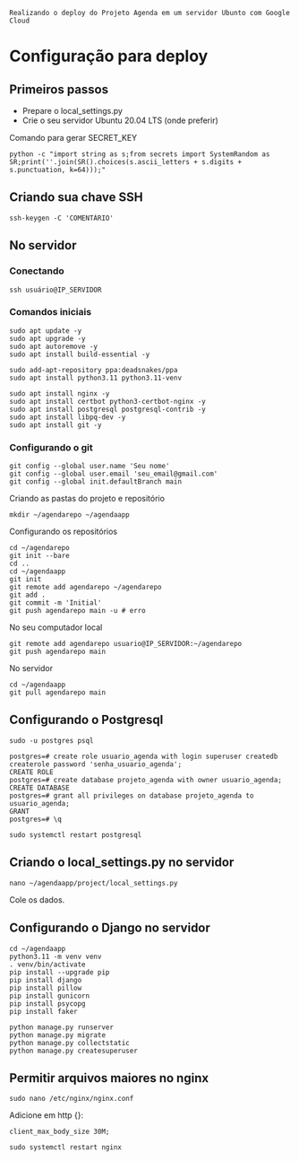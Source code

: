 ``` arquivo do projeto na "Seção 11: Django com Python - Primeiro Deploy (Linux)
Realizando o deploy do Projeto Agenda em um servidor Ubunto com Google Cloud
```

# Configuração para deploy

## Primeiros passos

- Prepare o local_settings.py
- Crie o seu servidor Ubuntu 20.04 LTS (onde preferir)

Comando para gerar SECRET_KEY

```
python -c "import string as s;from secrets import SystemRandom as SR;print(''.join(SR().choices(s.ascii_letters + s.digits + s.punctuation, k=64)));"
```

## Criando sua chave SSH

```
ssh-keygen -C 'COMENTÁRIO'
```

## No servidor

### Conectando

```
ssh usuário@IP_SERVIDOR
```

### Comandos iniciais

```
sudo apt update -y
sudo apt upgrade -y
sudo apt autoremove -y
sudo apt install build-essential -y

sudo add-apt-repository ppa:deadsnakes/ppa
sudo apt install python3.11 python3.11-venv

sudo apt install nginx -y
sudo apt install certbot python3-certbot-nginx -y
sudo apt install postgresql postgresql-contrib -y
sudo apt install libpq-dev -y
sudo apt install git -y
```

### Configurando o git

```
git config --global user.name 'Seu nome'
git config --global user.email 'seu_email@gmail.com'
git config --global init.defaultBranch main
```

Criando as pastas do projeto e repositório

```
mkdir ~/agendarepo ~/agendaapp
```

Configurando os repositórios

```
cd ~/agendarepo
git init --bare
cd ..
cd ~/agendaapp
git init
git remote add agendarepo ~/agendarepo
git add .
git commit -m 'Initial'
git push agendarepo main -u # erro
```

No seu computador local

```
git remote add agendarepo usuario@IP_SERVIDOR:~/agendarepo
git push agendarepo main
```

No servidor

```
cd ~/agendaapp
git pull agendarepo main
```

## Configurando o Postgresql

```
sudo -u postgres psql

postgres=# create role usuario_agenda with login superuser createdb createrole password 'senha_usuario_agenda';
CREATE ROLE
postgres=# create database projeto_agenda with owner usuario_agenda;
CREATE DATABASE
postgres=# grant all privileges on database projeto_agenda to usuario_agenda;
GRANT
postgres=# \q

sudo systemctl restart postgresql
```

## Criando o local_settings.py no servidor

```
nano ~/agendaapp/project/local_settings.py
```

Cole os dados.

## Configurando o Django no servidor

```
cd ~/agendaapp
python3.11 -m venv venv
. venv/bin/activate
pip install --upgrade pip
pip install django
pip install pillow
pip install gunicorn
pip install psycopg
pip install faker

python manage.py runserver
python manage.py migrate
python manage.py collectstatic
python manage.py createsuperuser
```

## Permitir arquivos maiores no nginx

```
sudo nano /etc/nginx/nginx.conf
```

Adicione em http {}:

```
client_max_body_size 30M;
```

```
sudo systemctl restart nginx
```